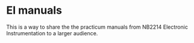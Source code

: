 # EI manuals

This is a way to share the the practicum manuals from NB2214 Electronic Instrumentation to a larger audience. 
